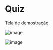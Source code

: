 # Quiz

Tela de demostração 

![image](https://user-images.githubusercontent.com/53545158/126925124-5859fa85-3596-43dc-aed3-0cf8209042ed.png)

![image](https://user-images.githubusercontent.com/53545158/126925285-8415b3eb-7b0c-4eca-b65e-141a57f42aac.png)
